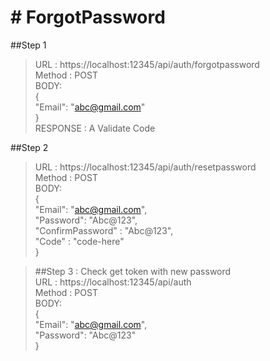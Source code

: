 # # ForgotPassword
##Step 1 <br/>
>URL : https://localhost:12345/api/auth/forgotpassword <br/>
Method : POST <br/>
BODY: <br/>
{ <br/>
	"Email": "abc@gmail.com" <br/>
} <br/>
RESPONSE : A Validate Code <br/>

##Step 2 <br/>
>URL : https://localhost:12345/api/auth/resetpassword <br/>
Method : POST <br/>
BODY: <br/>
{ <br/>
	"Email": "abc@gmail.com", <br/>
	"Password": "Abc@123", <br/>
	"ConfirmPassword" : "Abc@123", <br/>
	"Code" : "code-here" <br/>
} <br/>
 
>##Step 3 : Check get token with new password <br/>
URL : https://localhost:12345/api/auth <br/>
Method : POST <br/>
BODY: <br/>
{ <br/>
	"Email": "abc@gmail.com", <br/>
	"Password": "Abc@123" <br/>
} <br/>